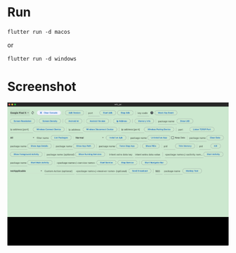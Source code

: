 # Run
```
flutter run -d macos
```
or
```
flutter run -d windows
```

# Screenshot
![](assets/screenshot.png)
